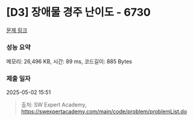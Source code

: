 # [D3] 장애물 경주 난이도 - 6730 

[문제 링크](https://swexpertacademy.com/main/code/problem/problemDetail.do?contestProbId=AWefy5x65PoDFAUh) 

### 성능 요약

메모리: 26,496 KB, 시간: 89 ms, 코드길이: 885 Bytes

### 제출 일자

2025-05-02 15:51



> 출처: SW Expert Academy, https://swexpertacademy.com/main/code/problem/problemList.do